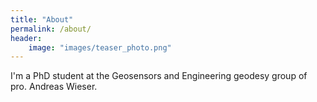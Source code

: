```yaml
---
title: "About"
permalink: /about/
header:
    image: "images/teaser_photo.png"
---
```

I'm a PhD student at the Geosensors and Engineering geodesy group of pro. Andreas Wieser.

